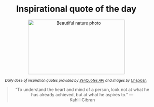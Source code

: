 
<div align="center">

# Inspirational quote of the day

<img src="./data/photo.jpeg" alt="Beautiful nature photo" width="320" height="180">

<sub><i>Daily dose of inspiration quotes provided by [ZenQuotes API](https://zenquotes.io/) and images by [Unsplash](https://unsplash.com/).</i></sub>


<blockquote>&ldquo;To understand the heart and mind of a person, look not at what he has already achieved, but at what he aspires to.&rdquo; &mdash; <footer>Kahlil Gibran</footer></blockquote>

</div>

